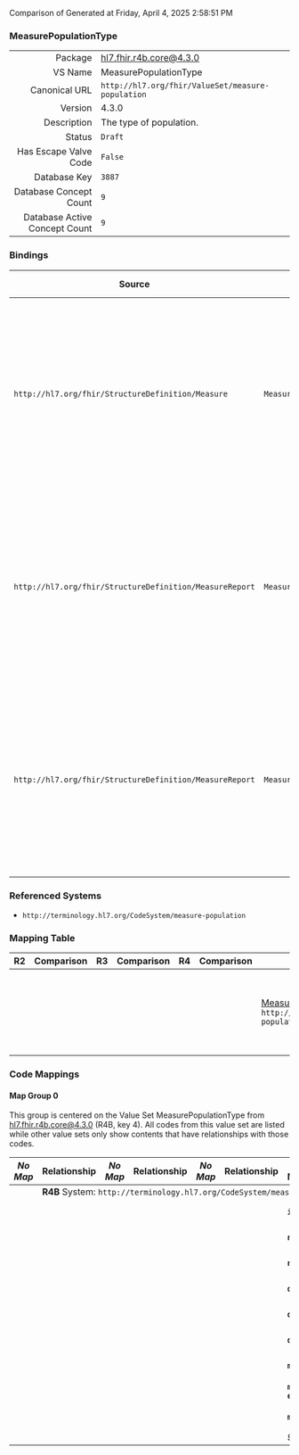 Comparison of 
Generated at Friday, April 4, 2025 2:58:51 PM

### MeasurePopulationType

|      |     |
| ---: | --- |
| Package | hl7.fhir.r4b.core@4.3.0 |
| VS Name | MeasurePopulationType |
| Canonical URL | `http://hl7.org/fhir/ValueSet/measure-population` |
| Version | 4.3.0 |
| Description | The type of population. |
| Status | `Draft` |
| Has Escape Valve Code | `False` |
| Database Key | `3887` |
| Database Concept Count | `9` |
| Database Active Concept Count | `9` |
### Bindings

| Source | Element | Binding | Strength | Element Short |
| ------ | ------- | ------- | -------- | ------------- |
| `http://hl7.org/fhir/StructureDefinition/Measure` | `Measure.group.population.code` | `http://hl7.org/fhir/ValueSet/measure-population` | `Extensible` | initial-population \| numerator \| numerator-exclusion \| denominator \| denominator-exclusion \| denominator-exception \| measure-population \| measure-population-exclusion \| measure-observation |
| `http://hl7.org/fhir/StructureDefinition/MeasureReport` | `MeasureReport.group.population.code` | `http://hl7.org/fhir/ValueSet/measure-population` | `Extensible` | initial-population \| numerator \| numerator-exclusion \| denominator \| denominator-exclusion \| denominator-exception \| measure-population \| measure-population-exclusion \| measure-observation |
| `http://hl7.org/fhir/StructureDefinition/MeasureReport` | `MeasureReport.group.stratifier.stratum.population.code` | `http://hl7.org/fhir/ValueSet/measure-population` | `Extensible` | initial-population \| numerator \| numerator-exclusion \| denominator \| denominator-exclusion \| denominator-exception \| measure-population \| measure-population-exclusion \| measure-observation |

### Referenced Systems

* `http://terminology.hl7.org/CodeSystem/measure-population`
### Mapping Table

| R2 | Comparison | R3 | Comparison | R4 | Comparison | R4B | Comparison | R5
| --- | --- | --- | --- | --- | --- | --- | --- | ---
| | | | | | | [MeasurePopulationType](/docs/R4B/ValueSets/MeasurePopulationType.md)<br/> `http://hl7.org/fhir/ValueSet/measure-population\|4.3.0` | →→→→→→→<br/>``<br/>- DBKey: `916`<br/>- Reviewed: `n/a`<br/>- By: `n/a`<br/>→→→→→→→<hr/>←←←←←←←<br/>``<br/>- DBKey: `1177`<br/>- Reviewed: `n/a`<br/>- By: `n/a`<br/>←←←←←←←| [MeasurePopulationType](/docs/R5/ValueSets/MeasurePopulationType.md)<br/> `http://hl7.org/fhir/ValueSet/measure-population\|5.0.0` 

### Code Mappings


#### Map Group 0

This group is centered on the Value Set MeasurePopulationType from hl7.fhir.r4b.core@4.3.0 (R4B, key 4).
All codes from this value set are listed while other value sets only show contents that have relationships with those codes.

| *No Map* | Relationship | *No Map* | Relationship | *No Map* | Relationship | R4B MeasurePopulationType| Relationship | [R5 MeasurePopulationType](/docs/R5/ValueSets/MeasurePopulationType.md)
| --- | --- | --- | --- | --- | --- | --- | --- | ---
| <td colspan="8">**R4B** System: `http://terminology.hl7.org/CodeSystem/measure-population`
| | | | | | | **`initial-population`**| _Equivalent_ <br/>(8767/11076)| `initial-population`
| | | | | | | **`numerator`**| _Equivalent_ <br/>(8771/11080)| `numerator`
| | | | | | | **`numerator-exclusion`**| _Equivalent_ <br/>(8772/11081)| `numerator-exclusion`
| | | | | | | **`denominator`**| _Equivalent_ <br/>(8764/11073)| `denominator`
| | | | | | | **`denominator-exclusion`**| _Equivalent_ <br/>(8766/11075)| `denominator-exclusion`
| | | | | | | **`denominator-exception`**| _Equivalent_ <br/>(8765/11074)| `denominator-exception`
| | | | | | | **`measure-population`**| _Equivalent_ <br/>(8769/11078)| `measure-population`
| | | | | | | **`measure-population-exclusion`**| _Equivalent_ <br/>(8770/11079)| `measure-population-exclusion`
| | | | | | | **`measure-observation`**| _Equivalent_ <br/>(8768/11077)| `measure-observation`
| | | | | | | *9 of 9 codes used* | | *9 of 9 codes used* 

